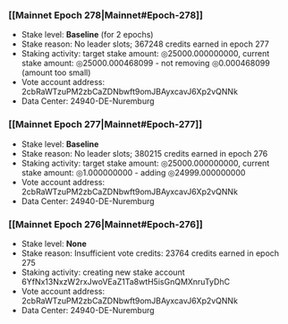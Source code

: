 ### [[Mainnet Epoch 278|Mainnet#Epoch-278]]
* Stake level: **Baseline** (for 2 epochs)
* Stake reason: No leader slots; 367248 credits earned in epoch 277
* Staking activity: target stake amount: ◎25000.000000000, current stake amount: ◎25000.000468099 - not removing ◎0.000468099 (amount too small)
* Vote account address: 2cbRaWTzuPM2zbCaZDNbwft9omJBAyxcavJ6Xp2vQNNk
* Data Center: 24940-DE-Nuremburg
### [[Mainnet Epoch 277|Mainnet#Epoch-277]]
* Stake level: **Baseline**
* Stake reason: No leader slots; 380215 credits earned in epoch 276
* Staking activity: target stake amount: ◎25000.000000000, current stake amount: ◎1.000000000 - adding ◎24999.000000000
* Vote account address: 2cbRaWTzuPM2zbCaZDNbwft9omJBAyxcavJ6Xp2vQNNk
* Data Center: 24940-DE-Nuremburg
### [[Mainnet Epoch 276|Mainnet#Epoch-276]]
* Stake level: **None**
* Stake reason: Insufficient vote credits: 23764 credits earned in epoch 275
* Staking activity: creating new stake account 6YfNx13NxzW2rxJwoVEaZ1Ta8wtH5isGnQMXnruTyDhC
* Vote account address: 2cbRaWTzuPM2zbCaZDNbwft9omJBAyxcavJ6Xp2vQNNk
* Data Center: 24940-DE-Nuremburg
